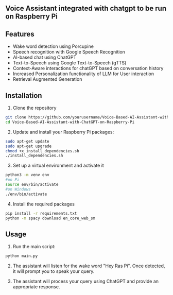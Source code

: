 ## Voice Assistant integrated with chatgpt to be run on Raspberry Pi

## Features
- Wake word detection using Porcupine
- Speech recognition with Google Speech Recognition
- AI-based chat using ChatGPT 
- Text-to-Speech using Google Text-to-Speech (gTTS)
- Context-Aware interactions for chatGPT based on conversation history
- Increased Personalization functionality of LLM for User interaction
- Retrieval Augmented Generation

## Installation
1. Clone the repository
```bash
git clone https://github.com/yourusername/Voice-Based-AI-Assistant-with-ChatGPT-on-Raspberry-Pi.git
cd Voice-Based-AI-Assistant-with-ChatGPT-on-Raspberry-Pi
```
2. Update and install your Raspberry Pi packages:
```bash
sudo apt-get update
sudo apt-get upgrade
chmod +x install_dependencies.sh
./install_dependencies.sh
```
3. Set up a virtual environment and activate it
```bash
python3 -m venv env
#on Pi
source env/bin/activate
#on Windows
./env/bin/activate
```
4. Install the required packages
```bash
pip install -r requirements.txt
python -m spacy download en_core_web_sm
```


## Usage
1. Run the main script:
```bash
python main.py
```
2. The assistant will listen for the wake word "Hey Ras Pi". Once detected, it will prompt you to speak your query.

3. The assistant will process your query using ChatGPT and provide an appropriate response.


